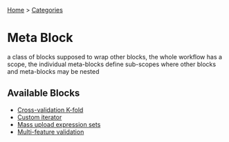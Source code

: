 
[Home](../../../index.html) > [Categories](../../index.html)
# Meta Block

 a class of blocks supposed to wrap other blocks, the whole workflow has a scope, the individual meta-blocks define  sub-scopes where other blocks and meta-blocks may be nested

## Available Blocks

* [Cross-validation K-fold](cross-validation_k-fold.html)
* [Custom iterator](custom_iterator.html)
* [Mass upload expression sets](mass_upload_expression_sets.html)
* [Multi-feature validation](multi-feature_validation.html)

